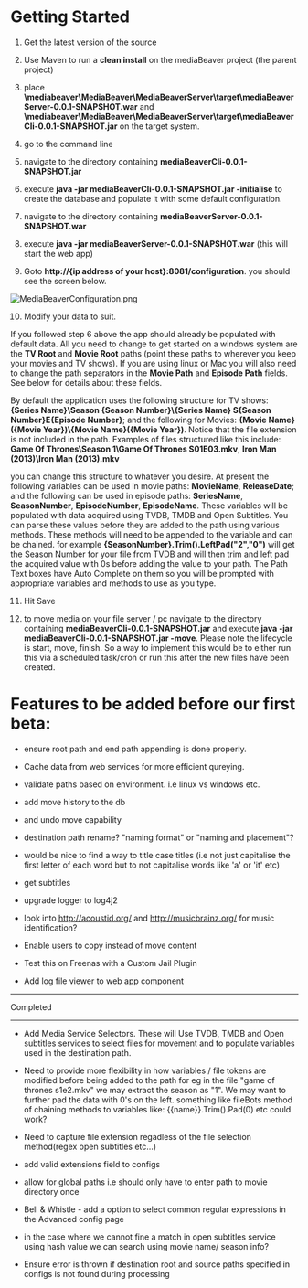 # Getting Started

1) Get the latest version of the source

2) Use Maven to run a **clean install** on the mediaBeaver project (the parent project)

3) place **\mediabeaver\MediaBeaver\MediaBeaverServer\target\mediaBeaverServer-0.0.1-SNAPSHOT.war** and **\mediabeaver\MediaBeaver\MediaBeaverServer\target\mediaBeaverCli-0.0.1-SNAPSHOT.jar** 
on the target system. 

4) go to the command line

5) navigate to the directory containing **mediaBeaverCli-0.0.1-SNAPSHOT.jar**

6) execute **java -jar mediaBeaverCli-0.0.1-SNAPSHOT.jar -initialise** to create the database and populate it with some default configuration.

7) navigate to the directory containing **mediaBeaverServer-0.0.1-SNAPSHOT.war**

8) execute **java -jar mediaBeaverServer-0.0.1-SNAPSHOT.war** (this will start the web app)

9) Goto **http://{ip address of your host}:8081/configuration**.  you should see the screen below.  

![MediaBeaverConfiguration.png](https://bitbucket.org/repo/5MgKjp/images/1103420040-MediaBeaverConfiguration.png)

10) Modify your data to suit.

If you followed step 6 above the app should already be populated with default data.  All you need to change to get started on a windows system are the **TV Root** and **Movie Root** paths (point these paths to wherever you keep your movies and TV shows). If you are using linux or Mac you will also need to change the path separators in the **Movie Path** and **Episode Path** fields. See below for details about these fields.

By default the application uses the following structure for TV shows: **{Series Name}\Season {Season Number}\\{Series Name} S{Season Number}E{Episode Number}**; and the following for Movies: **{Movie Name}({Movie Year})\\{Movie Name}({Movie Year})**. Notice that the file extension is not included in the path.  Examples of files structured like this include: **Game Of Thrones\Season 1\Game Of Thrones S01E03.mkv**, **Iron Man (2013)\Iron Man (2013).mkv**

you can change this structure to whatever you desire.  At present the following variables can be used in movie paths: **MovieName**, **ReleaseDate**; and the following can be used in episode paths: **SeriesName**, **SeasonNumber**, **EpisodeNumber**, **EpisodeName**. These variables will be populated with data acquired using TVDB, TMDB and Open Subtitles.  You can parse these values before they are added to the path using various methods. These methods will need to be appended to the variable and can be chained.  for example **{SeasonNumber}.Trim().LeftPad("2","0")** will get the Season Number for your file from TVDB and will then trim and left pad the acquired value with 0s before adding the value to your path.  The Path Text boxes have Auto Complete on them so you will be prompted with appropriate variables and methods to use as you type.

11) Hit Save

12) to move media on your file server / pc navigate to the directory containing **mediaBeaverCli-0.0.1-SNAPSHOT.jar** and execute **java -jar mediaBeaverCli-0.0.1-SNAPSHOT.jar -move**. Please note the lifecycle is start, move, finish. So a way to implement this would be to either run this via a scheduled task/cron or run this after the new files have been created.


# Features to be added before our first beta:

* ensure root path and end path appending is done properly.

* Cache data from web services for more efficient qureying.

* validate paths based on environment. i.e linux vs windows etc. 

* add move history to the db

* and undo move capability

* destination path rename? "naming format" or "naming and placement"?

* would be nice to find a way to title case titles (i.e not just capitalise the first letter of each word but to not capitalise words like 'a' or 'it' etc)

* get subtitles    

* upgrade logger to log4j2

* look into http://acoustid.org/ and http://musicbrainz.org/ for music identification?

* Enable users to copy instead of move content

* Test this on Freenas with a Custom Jail Plugin

* Add log file viewer to web app component

********************************************************
Completed
********************************************************
* Add Media Service Selectors.  These will Use TVDB, TMDB and Open subtitles services to select files for movement and to populate variables used in the destination path.

* Need to provide more flexibility in how variables / file tokens are modified before being added to the path for eg in the file "game of thrones s1e2.mkv" we may extract the season as "1".  We may want to further pad the data with 0's on the left. something like fileBots method of chaining methods to variables like: {{name}}.Trim().Pad(0) etc could work?

* Need to capture file extension regadless of the file selection method(regex open subtitles etc...)

* add valid extensions field to configs

* allow for global paths i.e should only have to enter path to movie directory once 

* Bell & Whistle - add a option to select common regular expressions in the Advanced config page

* in the case where we cannot fine a match in open subtitles service using hash value we can search using movie name/ season info?

* Ensure error is thrown if destination root and source paths specified in configs is not found during processing